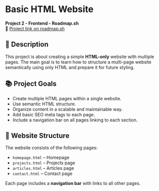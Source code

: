 # Basic HTML Website

**Project 2 - Frontend - Roadmap.sh**  
🔗 [Project link on roadmap.sh](https://roadmap.sh/projects/basic-html-website)

## 📄 Description

This project is about creating a simple **HTML-only** website with multiple pages. The main goal is to learn how to structure a multi-page website semantically using only HTML and prepare it for future styling.

## 📚 Project Goals

- Create multiple HTML pages within a single website.
- Use semantic HTML structure.
- Organize content in a scalable and maintainable way.
- Add basic SEO meta tags to each page.
- Include a navigation bar on all pages linking to each section.

## 🧱 Website Structure

The website consists of the following pages:

- `homepage.html` – Homepage  
- `projects.html` – Projects page  
- `articles.html` – Articles page  
- `contact.html` – Contact page  

Each page includes a **navigation bar** with links to all other pages.
